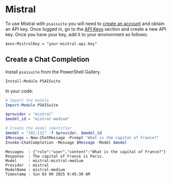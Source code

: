 # Mistral

To use Mistral with `psaisuite` you will need to [create an account](https://console.mistral.ai/) and obtain an API key. Once logged in, go to the [API Keys](https://console.mistral.ai/api-keys/) section and create a new API key. Once you have your key, add it to your environment as follows:

```shell
$env:MistralKey = "your-mistral-api-key"
```

## Create a Chat Completion

Install `psaisuite` from the PowerShell Gallery.

```powershell
Install-Module PSAISuite
```

In your code:

```powershell
# Import the module
Import-Module PSAISuite

$provider = "mistral"
$model_id = "mistral-medium"

# Create the model identifier
$model = "{0}:{1}" -f $provider, $model_id
$Message = New-ChatMessage -Prompt "What is the capital of France?"
Invoke-ChatCompletion -Message $Message -Model $model
```

```shell
Messages  : {"role":"user","content":"What is the capital of France?"}
Response  : The capital of France is Paris.
Model     : mistral:mistral-medium
Provider  : mistral
ModelName : mistral-medium
Timestamp : Sun 03 09 2025 9:45:30 AM
```